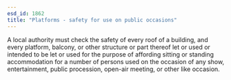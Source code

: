 ```yaml
---
esd_id: 1862
title: "Platforms - safety for use on public occasions"
---
```


A local authority must check the safety of every roof of a building, and every platform, balcony, or other structure or part thereof let or used or intended to be let or used for the purpose of affording sitting or standing accommodation for a number of persons used on the occasion of any show, entertainment, public procession, open-air meeting, or other like occasion.

